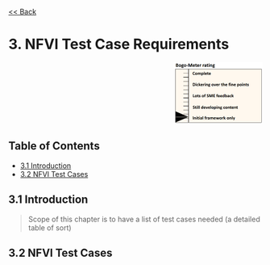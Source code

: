 [<< Back](../)

# 3. NFVI Test Case Requirements
<p align="right"><img src="../figures/bogo_ifo.png" alt="scope" title="Scope" width="35%"/></p>

## Table of Contents
* [3.1 Introduction](#3.1)
* [3.2 NFVI Test Cases](#3.2)

<a name="3.1"></a>
## 3.1 Introduction

> Scope of this chapter is to have a list of test cases needed (a detailed table of sort)


<a name="3.2"></a>
## 3.2 NFVI Test Cases
